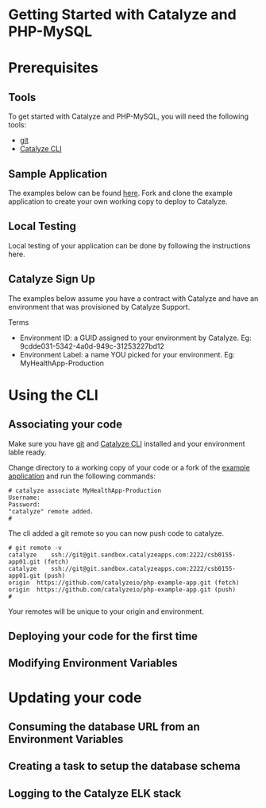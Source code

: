 # Getting Started with Catalyze and PHP-MySQL

# Prerequisites

## Tools
To get started with Catalyze and PHP-MySQL, you will need the following tools:
* [git](http://git-scm.com/)
* [Catalyze CLI](https://github.com/catalyzeio/catalyze-paas-cli)

## Sample Application

The examples below can be found [here](https://github.com/catalyzeio/php-example-app).  Fork and clone the example application to create your own working copy to deploy to Catalyze. 

## Local Testing

Local testing of your application can be done by following the instructions here.

## Catalyze Sign Up

The examples below assume you have a contract with Catalyze and have an environment that was provisioned by Catalyze Support.

Terms
* Environment ID: a GUID assigned to your environment by Catalyze. Eg:  9cdde031-5342-4a0d-949c-31253227bd12
* Environment Label: a name YOU picked for your environment.  Eg: MyHealthApp-Production

# Using the CLI

## Associating your code

Make sure you have [git](http://git-scm.com/) and [Catalyze CLI](https://github.com/catalyzeio/catalyze-paas-cli) installed and your environment lable ready.

Change directory to a working copy of your code or a fork of the [example application](https://github.com/catalyzeio/php-example-app) and run the following commands: 

```
# catalyze associate MyHealthApp-Production
Username:
Password:
"catalyze" remote added.
#
```

The cli added a git remote so you can now push code to catalyze.

```
# git remote -v
catalyze	ssh://git@git.sandbox.catalyzeapps.com:2222/csb0155-app01.git (fetch)
catalyze	ssh://git@git.sandbox.catalyzeapps.com:2222/csb0155-app01.git (push)
origin	https://github.com/catalyzeio/php-example-app.git (fetch)
origin	https://github.com/catalyzeio/php-example-app.git (push)
#
```

Your remotes will be unique to your origin and environment.

## Deploying your code for the first time

## Modifying Environment Variables

# Updating your code

## Consuming the database URL from an Environment Variables

## Creating a task to setup the database schema

## Logging to the Catalyze ELK stack

